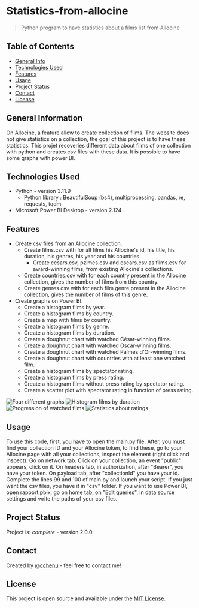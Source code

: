 # Statistics-from-allocine
> Python program to have statistics about a films list from Allocine

## Table of Contents
* [General Info](#general-information)
* [Technologies Used](#technologies-used)
* [Features](#features)
* [Usage](#usage)
* [Project Status](#project-status)
* [Contact](#contact)
* [License](#license)


## General Information
On Allocine, a feature allow to create collection of films. The website does not give statistics on a collection, the goal of this project is to have these statistics. 
This projet recoveries different data about films of one collection with python and creates csv files with these data. It is possible to have some graphs with power BI.

## Technologies Used
- Python - version 3.11.9
  - Python library : BeautifulSoup (bs4), multiprocessing, pandas, re, requests, tqdm
- Microsoft Power BI Desktop - version 2.124

## Features
- Create csv files from an Allocine collection.
  - Create films.csv with for all films his Allocine's id, his title, his duration, his genres, his year and his countries.
    - Create cesars.csv, pzlmes.csv and oscars.csv as films.csv for award-winning films, from existing Allocine's collections.
  - Create countries.csv with for each country present in the Allocine collection, gives the number of films from this country.
  - Create genres.csv with for each film genre present in the Allocine collection, gives the number of films of this genre.
- Create graphs on Power BI.
  - Create a histogram films by year.
  - Create a histogram films by country.
  - Create a map with films by country.
  - Create a histogram films by genre.
  - Create a histogram films by duration.
  - Create a doughnut chart with watched César-winning films.
  - Create a doughnut chart with watched Oscar-winning films.
  - Create a doughnut chart with watched Palmes d'Or-winning films.
  - Create a doughnut chart with countries with at least one watched film.
  - Create a histogram films by spectator rating.
  - Create a histogram films by press rating.
  - Create a histogram films without press rating by spectator rating.
  - Create a scatter plot with spectator rating in function of press rating.

![Four different graphs](https://zupimages.net/up/24/19/4cc1.png)
![Histogram films by duration](https://zupimages.net/up/24/19/fgw1.png)
![Progression of watched films](https://zupimages.net/up/24/27/xh1j.png)
![Statistics about ratings](https://zupimages.net/up/24/27/ci26.png)


## Usage
To use this code, first, you have to open the main.py file.
After, you must find your collection ID and your Allocine token, to find these, go to your Allocine page with all your collections, inspect the element (right click and inspect). Go on network tab. Click on your collection, an event "public" appears, click on it. On headers tab, in authorization, after "Bearer", you have your token. On payload tab, after "collectionId" you have your id.
Complete the lines 99 and 100 of main.py and launch your script.
If you just want the csv files, you have it in "csv" folder.
If you want to use Power BI, open rapport.pbix, go on home tab, on "Edit queries", in data source settings and write the paths of your csv files.


## Project Status
Project is: _complete_ - version 2.0.0.


## Contact
Created by [@cchenu](https://github.com/cchenu/) - feel free to contact me!

## License
This project is open source and available under the [MIT License](LICENSE).


